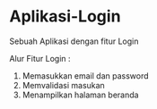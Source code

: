 # Aplikasi-Login
Sebuah Aplikasi dengan fitur Login

Alur Fitur Login :
1. Memasukkan email dan password
2. Memvalidasi masukan
3. Menampilkan halaman beranda
